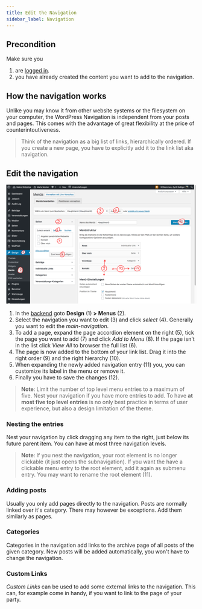 ```yaml
---
title: Edit the Navigation
sidebar_label: Navigation
---
```


## Precondition

Make sure you
1. are [logged in](2-1-login.md).
1. you have already created the content you want to add to the navigation.


## How the navigation works

Unlike you may know it from other website systems or the filesystem on your 
computer, the WordPress Navigation is independent from your posts and pages. 
This comes with the advantage of great flexibility at the price of 
counterintoutiveness.

> Think of the navigation as a big list of links, hierarchically ordered. If 
you create a new page, you have to explicitly add it to the link list aka 
navigation.


## Edit the navigation

![Screenshot](assets/navigation.png)

1. In the [backend](1-2-terms.md#backend) goto **Design** (1) **> Menus** (2).
1. Select the navigation you want to edit (3) and click _select_ (4). 
Generally you want to edit the _main-navigation_. 
1. To add a page, expand the page accordion element on the right (5), tick 
the page you want to add (7) and click _Add to Menu_ (8). If the page isn't 
in the list click _View All_ to browser the full list (6).
1. The page is now added to the bottom of your link list. Drag it into the 
right order (9) and the right hierarchy (10).
1. When expanding the newly added navigation entry (11) you, you can 
customize its label in the menu or remove it.
1. Finally you have to save the changes (12).

> **Note**: Limit the number of top level menu entries to a maximum of five. 
Nest your navigation if you have more entries to add. To have **at most five 
top level entries** is no only best practice in terms of user experience, but
also a design limitation of the theme.  


### Nesting the entries

Nest your navigation by click dragging any item to the right, just below its 
future parent item. You can have at most three navigation levels.

> **Note**: If you nest the navigation, your root element is no longer 
clickable (it just opens the subnavigation). If you want the have a clickable
menu entry to the root element, add it again as submenu entry. You may want 
to rename the root element (11).


### Adding posts

Usually you only add pages directly to the navigation. Posts are normally 
linked over it's category. There may however be exceptions. Add them 
similarly as pages.


### Categories

Categories in the navigation add links to the archive page of all posts of 
the given category. New posts will be added automatically, you won't have to 
change the navigation.


### Custom Links

_Custom Links_ can be used to add some external links to the navigation. This
can, for example come in handy, if you want to link to the page of your party.